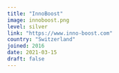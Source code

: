 ```yaml
---
title: "InnoBoost"
image: innoboost.png
level: silver
link: "https://www.inno-boost.com"
country: "Switzerland"
joined: 2016
date: 2021-03-15
draft: false
---
```

